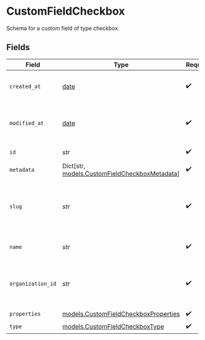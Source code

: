 # CustomFieldCheckbox

Schema for a custom field of type checkbox.


## Fields

| Field                                                                                     | Type                                                                                      | Required                                                                                  | Description                                                                               |
| ----------------------------------------------------------------------------------------- | ----------------------------------------------------------------------------------------- | ----------------------------------------------------------------------------------------- | ----------------------------------------------------------------------------------------- |
| `created_at`                                                                              | [date](https://docs.python.org/3/library/datetime.html#date-objects)                      | :heavy_check_mark:                                                                        | Creation timestamp of the object.                                                         |
| `modified_at`                                                                             | [date](https://docs.python.org/3/library/datetime.html#date-objects)                      | :heavy_check_mark:                                                                        | Last modification timestamp of the object.                                                |
| `id`                                                                                      | *str*                                                                                     | :heavy_check_mark:                                                                        | The ID of the object.                                                                     |
| `metadata`                                                                                | Dict[str, [models.CustomFieldCheckboxMetadata](../models/customfieldcheckboxmetadata.md)] | :heavy_check_mark:                                                                        | N/A                                                                                       |
| `slug`                                                                                    | *str*                                                                                     | :heavy_check_mark:                                                                        | Identifier of the custom field. It'll be used as key when storing the value.              |
| `name`                                                                                    | *str*                                                                                     | :heavy_check_mark:                                                                        | Name of the custom field.                                                                 |
| `organization_id`                                                                         | *str*                                                                                     | :heavy_check_mark:                                                                        | The ID of the organization owning the custom field.                                       |
| `properties`                                                                              | [models.CustomFieldCheckboxProperties](../models/customfieldcheckboxproperties.md)        | :heavy_check_mark:                                                                        | N/A                                                                                       |
| `type`                                                                                    | [models.CustomFieldCheckboxType](../models/customfieldcheckboxtype.md)                    | :heavy_check_mark:                                                                        | N/A                                                                                       |